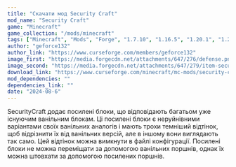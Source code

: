 ```yaml
---
title: "Скачати мод Security Craft"
mod_name: "Security Craft"
game: "Minecraft"
game_collection: "/mods/minecraft"
tags: ["Minecraft", "Mods", "Forge", "1.7.10", "1.16.5", "1.20.1", "1.21", "1.21.1", "1.21.6"]
author: "geforce132"
author_link: "https://www.curseforge.com/members/geforce132"
image_first: "https://media.forgecdn.net/attachments/647/276/defense.png"
image_second: "https://media.forgecdn.net/attachments/647/279/item-security.png"
download_link: "https://www.curseforge.com/minecraft/mc-mods/security-craft/files/all?page=1&pageSize=20"
mod_dependencies: ""
dependencies_link: ""
date: "2024-08-6"
---
```


SecurityCraft додає посилені блоки, що відповідають багатьом уже існуючим ванільним блокам. Ці посилені блоки є неруйнівними варіантами своїх ванільних аналогів і мають трохи темніший відтінок, щоб відрізнити їх від ванільних версій, але в іншому вони виглядають так само. Цей відтінок можна вимкнути в файлі конфігурації. Посилені блоки не можна переміщати за допомогою ванільних поршнів, однак їх можна штовхати за допомогою посилених поршнів.